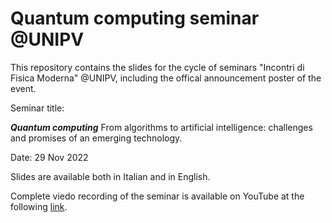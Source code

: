 # Quantum computing seminar @UNIPV
This repository contains the slides for the cycle of seminars "Incontri di Fisica Moderna" @UNIPV, including the offical announcement  poster of the event.

Seminar title: 

***Quantum computing***       From algorithms to artificial intelligence: challenges and promises of an emerging technology.

Date: 29 Nov 2022

Slides are available both in Italian and in English.

Complete viedo recording of the seminar is available on YouTube at the following [link]( https://youtu.be/M2IaEme-tS0).
